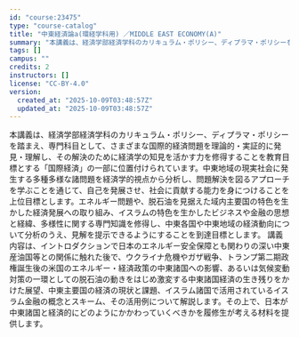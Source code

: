 ```yaml
---
id: "course:23475"
type: "course-catalog"
title: "中東経済論a(環経学科用) ／MIDDLE EAST ECONOMY(A)"
summary: "本講義は、経済学部経済学科のカリキュラム・ポリシー、ディプラマ・ポリシーを踏まえ、専門科目として、さまざまな国際的経済問題を理論的・実証的に発見・理解し、その解決のために経済学の知見を活かす力を修得することを教育目標とする「国際経済」の一部…"
tags: []
campus: ""
credits: 2
instructors: []
license: "CC-BY-4.0"
version:
  created_at: "2025-10-09T03:48:57Z"
  updated_at: "2025-10-09T03:48:57Z"
---
```

本講義は、経済学部経済学科のカリキュラム・ポリシー、ディプラマ・ポリシーを踏まえ、専門科目として、さまざまな国際的経済問題を理論的・実証的に発見・理解し、その解決のために経済学の知見を活かす力を修得することを教育目標とする「国際経済」の一部に位置付けられています。中東地域の現実社会に発生する多種多様な諸問題を経済学的視点から分析し、問題解決を図るアプローチを学ぶことを通じて、自己を発展させ、社会に貢献する能力を身につけることを上位目標とします。エネルギー問題や、脱石油を見据えた域内主要国の特色を生かした経済発展への取り組み、イスラムの特色を生かしたビジネスや金融の思想と経緯、多様性に関する専門知識を修得し、中東各国や中東地域の経済動向について分析のうえ、見解を提示できるようにすることを到達目標とします。 講義内容は、イントロダクションで日本のエネルギー安全保障とも関わりの深い中東産油国等との関係に触れた後で、ウクライナ危機やガザ戦争、トランプ第二期政権誕生後の米国のエネルギー・経済政策の中東諸国への影響、あるいは気候変動対策の一環としての脱石油の動きをはじめ激変する中東諸国経済の生き残りをかけた展望、中東主要国の経済の現状と課題、イスラム諸国で活用されているイスラム金融の概念とスキーム、その活用例について解説します。その上で、日本が中東諸国と経済的にどのようにかかわっていくべきかを履修生が考える材料を提供します。
